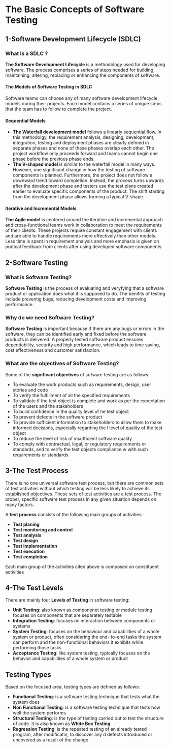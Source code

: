 # The Basic Concepts of Software Testing 
## 1-Software Development Lifecycle (SDLC)
### What is a SDLC ? 
**The Software Development Lifecycle** is a methodology used for developing software. The process comprises a series of steps needed for building, maintaining, altering, replacing or enhancing the components of software.
#### The Models of Software Testing in SDLC 
Software teams can choose any of many software development lifecycle models during their projects. Each model contains a series of unique steps that the team has to follow to complete the project.
#### Sequential Models

- **The Waterfall development model** follows a linearly sequential flow. In this methodolgy, the requirement analysis, designing, development, integration, testing and deployment phases are clearly defined in separate phases and none of these phases overlap each other. The project workflow only proceeds forward and teams cannot begin one phase before the previous phase ends.
- **The V-shaped model** is similar to the waterfall model in many ways. However, one significant change in how the testing of software components is planned. Furthermore, the project does not follow a downward trend toward completion. Instead, the process turns upwards after the development phase and testers use the test plans created earlier to evaluate specific components of the product. The shift starting from the development phase allows forming a typical V-shape.

#### Iterative and Incremental Models
**The Agile model** is centered around the iterative and incremental approach and cross-functional teams work in collaboration to meet the requirements of their clients. These projects require constant engagement with clients and are able to handle requirements more effectively than other models. Less time is spent in requirement analysis and more emphasis is given on pratical feedback from clients after using developed software components
## 2-Software Testing 
### What is Software Testing?
**Software Testing** is the process of evaluating and veryfying that a software product or application does what it is supposed to do. The benifits of testing include preventig bugs, reducing development costs and improving performance
### Why do we need Software Testing?
**Software Testing** is important because if there are any bugs or errors in the software, they can be identified early and fixed before the software products is delivered. A properly tested software product ensures dependability, security and high performance, which leads to time saving, cost effectiveness and customer satisfaction.
### What are the objectives of Software Testing?
Some of the **significant objectives** of sofware testing are as follows: 
- To evaluate the work products such as requirements, design, user stories and code
- To verify the fulfillment of all the specified requirements 
- To validate if the test object is complete and work as per the expectation of the users and the stakeholders
- To build confidence in the quality level of he test object
- To prevent defects in the software product
- To provide sufficient information to stakeholders to allow them to make informed decisions, especially regarding the l   level of quality of the test object
- To reduce the level of risk of insufficient software quality
- To comply with contractual, legal, or regulatory requirements or standards, and to verify the test objects compliance w   with such requirements or standards
## 3-The Test Process 
There is no one universal software test process, but there are common sets of test activities without which testing will be less likely to achieve its established objectives. These sets of test activities are a test process. The proper, specific software test process in any given situation depends on many factors.

A **test process** consists of the following main groups of activities:

- **Test planing**
- **Test monitoring and control**
- **Test analysis**
- **Test design**
- **Test implementation**
- **Test execution**
- **Test completion** 

Each main group of the activities cited above is composed on constituent activities
## 4-The Test Levels
There are mainly four **Levels of Testing** in software testing:
- **Unit Testing**: also known as componenet testing or module testing focuses on components that are separately testable
- **Integration Testing**: focuses on interaction between components or systems
- **System Testing**: focuses on the behaviour and capabilities of a whole system or product, often considering the end-   to-end tasks the system can perform and the non-functional behaviors it exhibits while performing those tasks
- **Acceptance Testing**: like system testing, typically focuses on the behavior and capabilities of a whole system or     product
## Testing Types
Based on the focused area, testing types are defined as follows:
- **Functional Testing**: is a software testing technique that tests what the system does
- **Non Functional Testing**: is a software testing technique that tests how well the system performs
- **Structural Testing**: is the type of testing carried out to test the structure of code. It is also known as **White      Box Testing**
- **Regression Testing**: is the repeated testing of an already tested program, after modificatin, to discover any d       defects introduced or uncovered as a result of the change 
